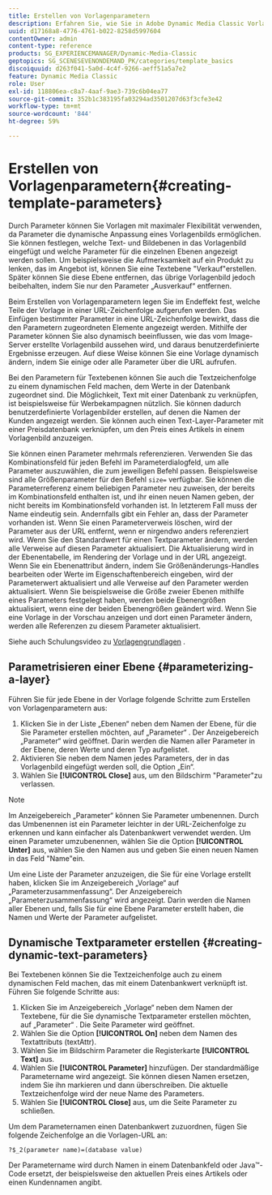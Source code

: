 ```yaml
---
title: Erstellen von Vorlagenparametern
description: Erfahren Sie, wie Sie in Adobe Dynamic Media Classic Vorlagenparameter erstellen.
uuid: d17168a8-4776-4761-b022-8258d5997604
contentOwner: admin
content-type: reference
products: SG_EXPERIENCEMANAGER/Dynamic-Media-Classic
geptopics: SG_SCENESEVENONDEMAND_PK/categories/template_basics
discoiquuid: d263f041-5a0d-4c4f-9266-aeff51a5a7e2
feature: Dynamic Media Classic
role: User
exl-id: 118806ea-c8a7-4aaf-9ae3-739c6b04ea77
source-git-commit: 352b1c383195fa03294ad3501207d63f3cfe3e42
workflow-type: tm+mt
source-wordcount: '844'
ht-degree: 59%

---
```


# Erstellen von Vorlagenparametern{#creating-template-parameters}

Durch Parameter können Sie Vorlagen mit maximaler Flexibilität verwenden, da Parameter die dynamische Anpassung eines Vorlagenbilds ermöglichen. Sie können festlegen, welche Text- und Bildebenen in das Vorlagenbild eingefügt und welche Parameter für die einzelnen Ebenen angezeigt werden sollen. Um beispielsweise die Aufmerksamkeit auf ein Produkt zu lenken, das im Angebot ist, können Sie eine Textebene &quot;Verkauf&quot;erstellen. Später können Sie diese Ebene entfernen, das übrige Vorlagenbild jedoch beibehalten, indem Sie nur den Parameter „Ausverkauf“ entfernen.

Beim Erstellen von Vorlagenparametern legen Sie im Endeffekt fest, welche Teile der Vorlage in einer URL-Zeichenfolge aufgerufen werden. Das Einfügen bestimmter Parameter in eine URL-Zeichenfolge bewirkt, dass die den Parametern zugeordneten Elemente angezeigt werden. Mithilfe der Parameter können Sie also dynamisch beeinflussen, wie das vom Image-Server erstellte Vorlagenbild aussehen wird, und daraus benutzerdefinierte Ergebnisse erzeugen. Auf diese Weise können Sie eine Vorlage dynamisch ändern, indem Sie einige oder alle Parameter über die URL aufrufen.

Bei den Parametern für Textebenen können Sie auch die Textzeichenfolge zu einem dynamischen Feld machen, dem Werte in der Datenbank zugeordnet sind. Die Möglichkeit, Text mit einer Datenbank zu verknüpfen, ist beispielsweise für Werbekampagnen nützlich. Sie können dadurch benutzerdefinierte Vorlagenbilder erstellen, auf denen die Namen der Kunden angezeigt werden. Sie können auch einen Text-Layer-Parameter mit einer Preisdatenbank verknüpfen, um den Preis eines Artikels in einem Vorlagenbild anzuzeigen.

Sie können einen Parameter mehrmals referenzieren. Verwenden Sie das Kombinationsfeld für jeden Befehl im Parameterdialogfeld, um alle Parameter auszuwählen, die zum jeweiligen Befehl passen. Beispielsweise sind alle Größenparameter für den Befehl `size=` verfügbar. Sie können die Parameterreferenz einem beliebigen Parameter neu zuweisen, der bereits im Kombinationsfeld enthalten ist, und ihr einen neuen Namen geben, der nicht bereits im Kombinationsfeld vorhanden ist. In letzterem Fall muss der Name eindeutig sein. Andernfalls gibt ein Fehler an, dass der Parameter vorhanden ist. Wenn Sie einen Parameterverweis löschen, wird der Parameter aus der URL entfernt, wenn er nirgendwo anders referenziert wird. Wenn Sie den Standardwert für einen Textparameter ändern, werden alle Verweise auf diesen Parameter aktualisiert. Die Aktualisierung wird in der Ebenentabelle, im Rendering der Vorlage und in der URL angezeigt. Wenn Sie ein Ebenenattribut ändern, indem Sie Größenänderungs-Handles bearbeiten oder Werte im Eigenschaftenbereich eingeben, wird der Parameterwert aktualisiert und alle Verweise auf den Parameter werden aktualisiert. Wenn Sie beispielsweise die Größe zweier Ebenen mithilfe eines Parameters festgelegt haben, werden beide Ebenengrößen aktualisiert, wenn eine der beiden Ebenengrößen geändert wird. Wenn Sie eine Vorlage in der Vorschau anzeigen und dort einen Parameter ändern, werden alle Referenzen zu diesem Parameter aktualisiert.

Siehe auch Schulungsvideo zu [Vorlagengrundlagen](https://s7d5.scene7.com/s7viewers/html5/VideoViewer.html?videoserverurl=https://s7d5.scene7.com/is/content/&amp;emailurl=https://s7d5.scene7.com/s7/emailFriend&amp;serverUrl=https://s7d5.scene7.com/is/image/&amp;config=Scene7SharedAssets/Universal_HTML5_Video&amp;contenturl=https://s7d5.scene7.com/skins/&amp;asset=S7tutorials/553_Template%20Basics_converted%20renamed_Dynamic%20Banners-AVS) .

## Parametrisieren einer Ebene {#parameterizing-a-layer}

Führen Sie für jede Ebene in der Vorlage folgende Schritte zum Erstellen von Vorlagenparametern aus:

1. Klicken Sie in der Liste „Ebenen“ neben dem Namen der Ebene, für die Sie Parameter erstellen möchten, auf „Parameter“ . Der Anzeigebereich „Parameter“ wird geöffnet. Darin werden die Namen aller Parameter in der Ebene, deren Werte und deren Typ aufgelistet.
1. Aktivieren Sie neben dem Namen jedes Parameters, der in das Vorlagenbild eingefügt werden soll, die Option „Ein“.
1. Wählen Sie **[!UICONTROL Close]** aus, um den Bildschirm &quot;Parameter&quot;zu verlassen.

>[!NOTE]
>
>Im Anzeigebereich „Parameter“ können Sie Parameter umbenennen. Durch das Umbenennen ist ein Parameter leichter in der URL-Zeichenfolge zu erkennen und kann einfacher als Datenbankwert verwendet werden. Um einen Parameter umzubenennen, wählen Sie die Option **[!UICONTROL Unter]** aus, wählen Sie den Namen aus und geben Sie einen neuen Namen in das Feld &quot;Name&quot;ein.

Um eine Liste der Parameter anzuzeigen, die Sie für eine Vorlage erstellt haben, klicken Sie im Anzeigebereich „Vorlage“ auf „Parameterzusammenfassung“. Der Anzeigebereich „Parameterzusammenfassung“ wird angezeigt. Darin werden die Namen aller Ebenen und, falls Sie für eine Ebene Parameter erstellt haben, die Namen und Werte der Parameter aufgelistet.

## Dynamische Textparameter erstellen {#creating-dynamic-text-parameters}

Bei Textebenen können Sie die Textzeichenfolge auch zu einem dynamischen Feld machen, das mit einem Datenbankwert verknüpft ist. Führen Sie folgende Schritte aus:

1. Klicken Sie im Anzeigebereich „Vorlage“ neben dem Namen der Textebene, für die Sie dynamische Textparameter erstellen möchten, auf „Parameter“ . Die Seite Parameter wird geöffnet.
1. Wählen Sie die Option **[!UICONTROL On]** neben dem Namen des Textattributs (textAttr).
1. Wählen Sie im Bildschirm Parameter die Registerkarte **[!UICONTROL Text]** aus.
1. Wählen Sie **[!UICONTROL Parameter]** hinzufügen. Der standardmäßige Parametername wird angezeigt. Sie können diesen Namen ersetzen, indem Sie ihn markieren und dann überschreiben. Die aktuelle Textzeichenfolge wird der neue Name des Parameters.
1. Wählen Sie **[!UICONTROL Close]** aus, um die Seite Parameter zu schließen.

Um dem Parameternamen einen Datenbankwert zuzuordnen, fügen Sie folgende Zeichenfolge an die Vorlagen-URL an:

```as3
?$_2(parameter name)=(database value)
```

Der Parametername wird durch Namen in einem Datenbankfeld oder Java™-Code ersetzt, der beispielsweise den aktuellen Preis eines Artikels oder einen Kundennamen angibt.
